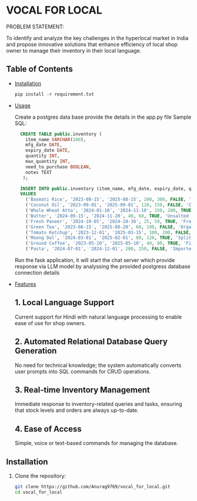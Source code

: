 # VOCAL FOR LOCAL

PROBLEM STATEMENT:

To identify and analyze the key challenges in the hyperlocal market in India and propose innovative solutions that enhance efficiency of local shop owner to manage their inventory in their local language.

## Table of Contents

- [Installation](#installation)
  ```python
  pip install -r requirement.txt
  
- [Usage](#usage)


  Create a postgres data base provide the details in the app.py file
  Sample SQL:
  ```sql
    CREATE TABLE public.inventory (
      item_name VARCHAR(100),  
  	  mfg_date DATE,  
      expiry_date DATE,                  
      quantity INT,                     
      max_quantity INT,                  
      need_to_purchase BOOLEAN,          
      notes TEXT                         
     );
  
    INSERT INTO public.inventory (item_name, mfg_date, expiry_date, quantity, max_quantity, need_to_purchase, notes)
    VALUES 
      ('Basmati Rice', '2023-08-15', '2025-08-15', 200, 300, FALSE, 'Premium quality rice'),
      ('Coconut Oil', '2023-09-01', '2025-09-01', 120, 150, FALSE, 'Cold-pressed coconut oil'),
      ('Whole Wheat Atta', '2024-01-10', '2024-11-10', 150, 200, TRUE, 'Organic whole wheat atta'),
      ('Butter', '2024-09-15', '2024-11-20', 40, 60, TRUE, 'Unsalted butter, needs refrigeration'),
      ('Fresh Paneer', '2024-10-05', '2024-10-30', 25, 50, TRUE, 'Fresh paneer from local dairy'),
      ('Green Tea', '2023-06-15', '2025-08-20', 60, 100, FALSE, 'Organic green tea, antioxidant-rich'),
      ('Tomato Ketchup', '2023-12-01', '2025-03-15', 100, 200, FALSE, 'No preservatives added'),
      ('Moong Dal', '2024-03-01', '2025-02-01', 80, 120, TRUE, 'Split moong dal, ready to be restocked'),
      ('Ground Coffee', '2023-05-10', '2025-05-10', 40, 80, TRUE, 'Finely ground premium coffee'),
      ('Pasta', '2024-07-01', '2024-12-01', 200, 250, FALSE, 'Imported Italian pasta');
  ```
  Run the fask application, it will start the chat server which provide response via LLM model by analyssing the provided postgress database connection details
- [Features](#features)

  ## 1. Local Language Support
  Current support for Hindi with natural language processing to enable ease of use for shop owners.
  
  ## 2. Automated Relational Database Query Generation
  No need for technical knowledge; the system automatically converts user prompts into SQL commands for CRUD operations.
  
  ## 3. Real-time Inventory Management
  Immediate response to inventory-related queries and tasks, ensuring that stock levels and orders are always up-to-date.
  
  ## 4. Ease of Access
  Simple, voice or text-based commands for managing the database.
  


## Installation

1. Clone the repository:

   ```bash
   git clone https://github.com/Anurag9769/vocal_for_local.git
   cd vocal_for_local
